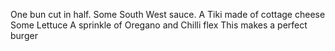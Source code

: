 One bun cut in half.
Some South West sauce.
A Tiki made of cottage cheese
Some Lettuce
A sprinkle of Oregano and Chilli flex
This makes a perfect burger